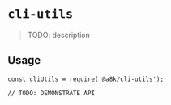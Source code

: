 # `cli-utils`

> TODO: description

## Usage

```
const cliUtils = require('@a8k/cli-utils');

// TODO: DEMONSTRATE API
```
